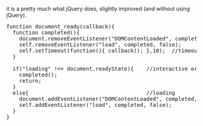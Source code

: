 it is a pretty much what jQuery does, slightly improved (and without using jQuery).
<pre>
function document_ready(callback){
  function completed(){
    document.removeEventListener("DOMContentLoaded", completed, false);
    self.removeEventListener("load", completed, false);
    self.setTimeout(function(){ callback(); },10);  //timeout helps to execute in a semi-async way.
  }
  
  if("loading" !== document.readyState){    //interactive or complete
    completed();
    return;
  }
  else{                                     //loading
    document.addEventListener("DOMContentLoaded", completed, false);  //Use the handy event callback.
    self.addEventListener("load", completed, false);                  //A fallback to window.onload, that will always work.
  }
}
</pre>
